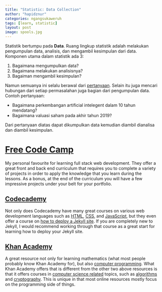 ```yaml
---
title: "Statistic: Data Collection"
author: "hapidznur"
categories: ngangsukaweruh
tags: [learn, statistic]
layout: post
image: spools.jpg
---
```



Statistik bertumpu pada **Data**. Ruang lingkup statistik adalah melakukan pengumpulan data, analisis, dan mengambil kesimpulan dari data. Komponen utama dalam statistik ada 3:
1. Bagaimana mengumpulkan data?
2. Bagaimana melakukan analisisnya?
3. Bagaiman mengambil kesimpulan?

Namun semuanya ini selalu berawal dari [pertanyaan](2019/01/11/critical-thinking). Selain itu juga mencari hubungan dari setiap permasalahan juga bagian dari pengumpulan data. Contoh pertanyaan:
-  Bagaimana perkembangan artificial intelegent dalam 10 tahun mendatang?
-  Bagaimana valuasi saham pada akhir tahun 2019?

Dari pertanyaan diatas dapat dikumpulkan data kemudian diambil dianalisa dan diambil kesimpulan. 





# [Free Code Camp](https://www.freecodecamp.org/)

My personal favourite for learning full stack web development. They offer a great front and back end curriculum that requires you to complete a variety of projects in order to apply the knowledge that you learn during the lessons. As a bonus, at the end of the curriculum you will have a few impressive projects under your belt for your portfolio.

## [Codecademy](https://www.codecademy.com/)

Not only does Codecademy have many great courses on various web development languages such as [HTML](https://www.codecademy.com/learn/learn-html), [CSS](https://www.codecademy.com/learn/learn-css), and [JavaScript](https://www.codecademy.com/learn/introduction-to-javascript), but they even offer a course on [how to deploy a Jekyll site](https://www.codecademy.com/learn/deploy-a-website). If you are completely new to Jekyll, I would recommend working through that course as a great start for learning how to deploy your Jekyll site.

## [Khan Academy](https://www.khanacademy.org/)

A great resource not only for learning mathematics (what most people probably know Khan Academy for), but also [computer programming](https://www.khanacademy.org/computing/computer-programming). What Khan Academy offers that is different from the other two above resources is that it offers courses in [computer science related](https://www.khanacademy.org/computing/computer-science) topics, such as [algorithms](https://www.khanacademy.org/computing/computer-science/algorithms) and [cryptography](https://www.khanacademy.org/computing/computer-science/cryptography). This is unique in that most online resources mostly focus on the programming side of things.
